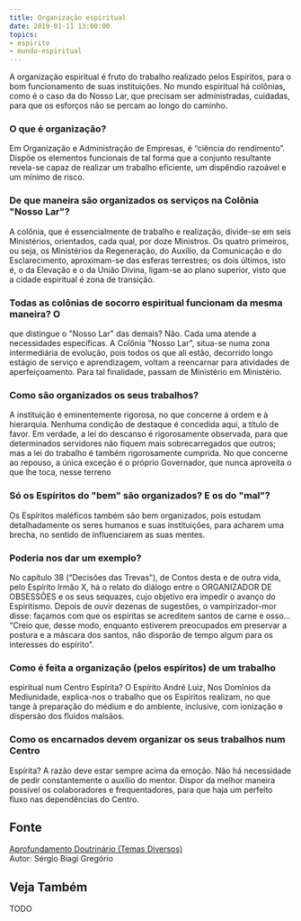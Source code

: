 ```yaml
---
title: Organização espiritual
date: 2019-01-11 13:00:00
topics: 
- espirito
- mundo-espiritual
---
```


A organização espiritual é fruto do trabalho realizado pelos Espíritos,
para o bom funcionamento de suas instituições. No mundo espiritual há
colônias, como é o caso da do Nosso Lar, que precisam ser administradas,
cuidadas, para que os esforços não se percam ao longo do caminho.

### O que é organização?
Em Organização e Administração de Empresas, é “ciência do rendimento”.
Dispõe os elementos funcionais de tal forma que a conjunto resultante
revela-se capaz de realizar um trabalho eficiente, um dispêndio razoável
e um mínimo de risco.

### De que maneira são organizados os serviços na Colônia "Nosso Lar"?
A colônia, que é essencialmente de trabalho e realização, divide-se em
seis Ministérios, orientados, cada qual, por doze Ministros. Os quatro
primeiros, ou seja, os Ministérios da Regeneração, do Auxílio, da
Comunicação e do Esclarecimento, aproximam-se das esferas terrestres; os
dois últimos, isto é, o da Elevação e o da União Divina, ligam-se ao
plano superior, visto que a cidade espiritual é zona de transição.

### Todas as colônias de socorro espiritual funcionam da mesma maneira? O
que distingue o "Nosso Lar" das demais?
Não. Cada uma atende a necessidades específicas. A Colônia "Nosso Lar",
situa-se numa zona intermediária de evolução, pois todos os que ali
estão, decorrido longo estágio de serviço e aprendizagem, voltam a
reencarnar para atividades de aperfeiçoamento. Para tal finalidade,
passam de Ministério em Ministério.

### Como são organizados os seus trabalhos?
A instituição é eminentemente rigorosa, no que concerne á ordem e à
hierarquia. Nenhuma condição de destaque é concedida aqui, a título de
favor. Em verdade, a lei do descanso é rigorosamente observada, para que
determinados servidores não fiquem mais sobrecarregados que outros; mas
a lei do trabalho é também rigorosamente cumprida. No que concerne ao
repouso, a única exceção é o próprio Governador, que nunca aproveita o
que lhe toca, nesse terreno

### Só os Espíritos do "bem" são organizados? E os do "mal"?
Os Espíritos maléficos também são bem organizados, pois estudam
detalhadamente os seres humanos e suas instituições, para acharem uma
brecha, no sentido de influenciarem as suas mentes.

### Poderia nos dar um exemplo?
No capítulo 38 (“Decisões das Trevas”), de Contos desta e de outra
vida, pelo Espírito Irmão X, há o relato do diálogo entre o ORGANIZADOR
DE OBSESSÕES e os seus sequazes, cujo objetivo era impedir o avanço do
Espiritismo. Depois de ouvir dezenas de sugestões, o vampirizador-mor
disse: façamos com que os espíritas se acreditem santos de carne e
osso... “Creio que, desse modo, enquanto estiverem preocupados em
preservar a postura e a máscara dos santos, não disporão de tempo algum
para os interesses do espírito”.

### Como é feita a organização (pelos espíritos) de um trabalho
espiritual num Centro Espírita?
O Espírito André Luiz, Nos Domínios da Mediunidade, explica-nos o
trabalho que os Espíritos realizam, no que tange à preparação do médium
e do ambiente, inclusive, com ionização e dispersão dos fluidos malsãos.

### Como os encarnados devem organizar os seus trabalhos num Centro
Espírita?
A razão deve estar sempre acima da emoção. Não há necessidade de pedir
constantemente o auxílio do mentor. Dispor da melhor maneira possível os
colaboradores e frequentadores, para que haja um perfeito fluxo nas
dependências do Centro.

## Fonte
[Aprofundamento Doutrinário (Temas Diversos)](https://sites.google.com/view/aprofundamentodoutrinario/organização-espiritual)  
Autor: Sérgio Biagi Gregório



## Veja Também
TODO


